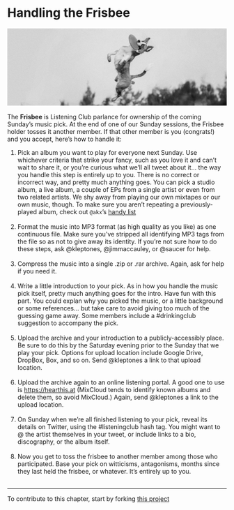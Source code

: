 # Handling the Frisbee

<a href = "https://thelisteningclub.blogspot.com"><img alt = "Border collie gleefully catching a frisbee, way up in the air" src = "resources/frisbee_catch.png" width = "600px"></a>

The **Frisbee** is Listening Club parlance for ownership of the coming Sunday’s music pick. At the end of one of our Sunday sessions, the Frisbee holder tosses it another member. If that other member is you (congrats!) and you accept, here’s how to handle it:

1. Pick an album you want to play for everyone next Sunday. Use whichever criteria that strike your fancy, such as you love it and can’t wait to share it, or you’re curious what we’ll all tweet about it… the way you handle this step is entirely up to you. There is no correct or incorrect way, and pretty much anything goes. You can pick a studio album, a live album, a couple of EPs from a single artist or even from two related artists. We shy away from playing our own mixtapes or our own music, though. To make sure you aren’t repeating a previously-played album, check out `@akx`’s [handy list](https://github.com/akx/listeningclub/blob/master/entries.tsv) <br /><br />
2. Format the music into MP3 format (as high quality as you like) as one continuous file. Make sure you’ve stripped all identifying MP3 tags from the file so as not to give away its identity. If you’re not sure how to do these steps, ask @kleptones, @jimmaccauley, or @saucer for help. <br /><br />
3. Compress the music into a single .zip or .rar archive. Again, ask for help if you need it. <br /><br />
4. Write a little introduction to your pick. As in how you handle the music pick itself, pretty much anything goes for the intro. Have fun with this part. You could explan why you picked the music, or a little background or some references… but take care to avoid giving too much of the guessing game away. Some members include a #drinkingclub suggestion to accompany the pick. <br /><br />
5. Upload the archive and your introduction to a publicly-accessibly place. Be sure to do this by the Saturday evening prior to the Sunday that we play your pick. Options for upload location include Google Drive, DropBox, Box, and so on. Send @kleptones a link to that upload location. <br /><br />
6. Upload the archive again to an online listening portal. A good one to use is https://hearthis.at (MixCloud tends to identify known albums and delete them, so avoid MixCloud.) Again, send @kleptones a link to the upload location. <br /><br />
7. On Sunday when we’re all finished listening to your pick, reveal its details on Twitter, using the #listeningclub hash tag. You might want to @ the artist themselves in your tweet, or include links to a bio, discography, or the album itself. <br /><br />
8. Now you get to toss the frisbee to another member among those who participated. Base your pick on witticisms, antagonisms, months since they last held the frisbee, or whatever. It’s entirely up to you. <br /><br />

----

To contribute to this chapter, start by forking [this project](https://github.com/murrayjason/lc-howto)
